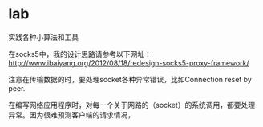 lab
===

实践各种小算法和工具

在socks5中，我的设计思路请参考以下网址：
http://www.ibaiyang.org/2012/08/18/redesign-socks5-proxy-framework/

注意在传输数据的时，要处理socket各种异常错误，比如Connection reset by peer.

在编写网络应用程序时，对每一个关于网路的（socket）的系统调用，都要处理异常。因为很难预测客户端的请求情况，